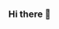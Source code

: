 ### Hi there 👋

<!--
**meganstarkey4/meganstarkey4** is a ✨ _special_ ✨ repository because its `README.md` (this file) appears on your GitHub profile.

Here are some ideas to get you started:

- 🔭 I’m currently working on building a website
- 🌱 I’m currently learning SEO tactics for the website
- 👯 I’m looking to collaborate on inputing meta tags into the code
- 🤔 I’m looking for help with  editing a website from the back end
- 💬 Ask me about soccer or digital marketing
- 📫 How to reach me: you can reach me by email or phone number 9703240145
- 😄 Pronouns: she/her
- ⚡ Fun fact: I am allergic to Poultry and soy
-->